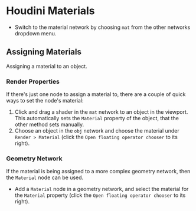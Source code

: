 # Houdini Materials

- Switch to the material network by choosing `mat` from the other networks dropdown menu.

## Assigning Materials

Assigning a material to an object.

### Render Properties

If there's just one node to assign a material to, there are a couple of quick ways to set the node's material: 

1. Click and drag a shader in the `mat` network to an object in the viewport. This automatically sets the `Material` property of the object, that the other method sets manually.
2. Choose an object in the `obj` network and choose the material under `Render > Material` (click the `Open floating operator chooser` to its right).

### Geometry Network

If the material is being assigned to a more complex geometry network, then the `Material` node can be used.

- Add a `Material` node in a geometry network, and select the material for the `Material` property (click the `Open floating operator chooser` to its right).
